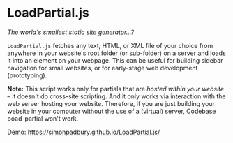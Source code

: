 # LoadPartial.js

_The world's smallest static site generator...?_

`LoadPartial.js` fetches any text, HTML, or XML file of your choice from anywhere in your website's root folder (or sub-folder) on a server and loads it into an element on your webpage. This can be useful for building sidebar navigation for small websites, or for early-stage web development (prototyping).

**Note:** This script works only for partials that are _hosted within your website_ – it doesn't do cross-site scripting. And it only works via interaction with the web server hosting your website. Therefore, if you are just building your website in your computer without the use of a (virtual) server, Codebase poad-partial won't work.

Demo: https://simonpadbury.github.io/LoadPartial.js/
